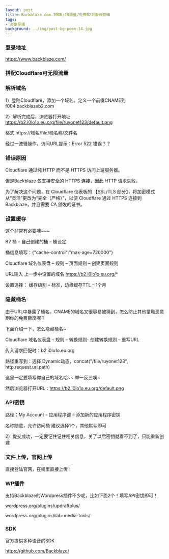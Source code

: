 ```yaml
---
layout: post
title: Backblaze.com 10GB/1G流量/免费B2对象云存储
tags:
- 对象存储
background: ../img/post-bg-poem-14.jpg
---
```



### 登录地址<br>
https://www.backblaze.com/

### 搭配Cloudflare可无限流量


### 解析域名
1）登陆Cloudflare，添加一个域名。定义一个前缀CNAME到 f004.backblazeb2.com

2）解析完成后，浏览器打开地址 https://b2.i0lo1o.eu.org/file/ruyonet123/default.png

格式 https://域名/file/桶名称/文件名

经过一波骚操作，访问URL提示：Error 522 错误？？

### 错误原因

Cloudflare 通过纯 HTTP 而不是 HTTPS 访问上游服务器。

但是Backblaze 仅支持安全的 HTTPS 连接，因此 HTTP 请求失败。

为了解决这个问题，在 Cloudflare 仪表板的 【SSL/TLS 部分】，将加密模式从“灵活”更改为“完全（严格）”，以便 Cloudflare 通过 HTTPS 连接到 Backblaze，并且需要 CA 颁发的证书。


### 设置缓存
这个非常有必要噢~~~

B2 桶 – 自己创建的桶 – 桶设定

桶信息填写：{"cache-control":"max-age=720000"}


Cloudflare 域名仪表盘 – 规则 – 页面规则 – 创建页面规则

URL输入 上一步中设置的域名 https://b2.i0lo1o.eu.org/*

设置选择： 缓存级别 – 标准，边缘缓存TTL – 1个月


### 隐藏桶名
由于URL中暴露了桶名，CNAME的域名又很容易被猜到，怎么防止其他童鞋恶意刷你的免费额度呢？

下面介绍一下，怎么隐藏桶名~

Cloudflare 域名仪表盘 – 规则 – 转换规则- 创建转换规则 – 重写URL

传入请求匹配时：b2.i0lo1o.eu.org

路径重写到：选择 Dynamic动态，concat("/file/ruyonet123", http.request.uri.path)

这里一定要填写你自己的域名哈~~ 举一反三噢~

然后浏览器打开URL：https://b2.i0lo1o.eu.org/default.png

### API密钥
路径：My Account – 应用程序键 – 添加新的应用程序密钥

名称随意，允许访问桶 建议选择1个，其他默认即可

2）提交成功，一定要记住记住相关信息，关了以后密钥就看不到了，只能重新创建

### 文件上传，官网上传
直接登陆官网，在桶里直接上传！

### WP插件
支持Backblaze的Wordpress插件不少呢，比如下面2个！填写API密钥即可！

wordpress.org/plugins/updraftplus/

wordpress.org/plugins/ilab-media-tools/

### SDK
官方提供多种语音的SDK

https://github.com/Backblaze/

 